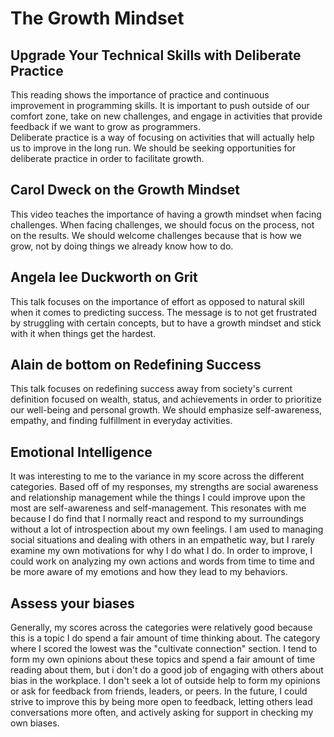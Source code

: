 # The Growth Mindset

## Upgrade Your Technical Skills with Deliberate Practice

This reading shows the importance of practice and continuous improvement in programming skills.  It is important to push outside of our comfort zone, take on new challenges, and engage in activities that provide feedback if we want to grow as programmers.  
Deliberate practice is a way of focusing on activities that will actually help us to improve in the long run.  We should be seeking opportunities for deliberate practice in order to facilitate growth.

## Carol Dweck on the Growth Mindset

This video teaches the importance of having a growth mindset when facing challenges.  When facing challenges, we should focus on the process, not on the results.  We should welcome challenges because that is how we grow, not by doing things we already know how to do.

## Angela lee Duckworth on Grit

This talk focuses on the importance of effort as opposed to natural skill when it comes to predicting success.  The message is to not get frustrated by struggling with certain concepts, but to have a growth mindset and stick with it when things get the hardest.

## Alain de bottom on Redefining Success

This talk focuses on redefining success away from society's current definition focused on wealth, status, and achievements in order to prioritize our well-being and personal growth.  We should emphasize self-awareness, empathy, and finding fulfillment in everyday activities.

## Emotional Intelligence

It was interesting to me to the variance in my score across the different categories.  Based off of my responses, my strengths are social awareness and relationship management while the things I could improve upon the most are self-awareness and self-management.  This resonates with me because I do find that I normally react and respond to my surroundings without a lot of introspection about my own feelings.  I am used to managing social situations and dealing with others in an empathetic way, but I rarely examine my own motivations for why I do what I do.  In order to improve, I could work on analyzing my own actions and words from time to time and be more aware of my emotions and how they lead to my behaviors.

## Assess your biases

Generally, my scores across the categories were relatively good because this is a topic I do spend a fair amount of time thinking about.  The category where I scored the lowest was the "cultivate connection" section.  I tend to form my own opinions about these topics and spend a fair amount of time reading about them, but i don't do a good job of engaging with others about bias in the workplace.  I don't seek a lot of outside help to form my opinions or ask for feedback from friends, leaders, or peers.  In the future, I could strive to improve this by being more open to feedback, letting others lead conversations more often, and actively asking for support in checking my own biases.
